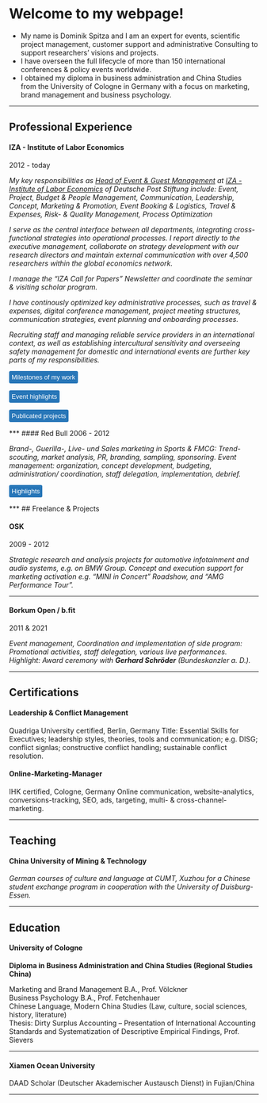 # Welcome to my webpage!

- My name is Dominik Spitza and I am an expert for events, scientific project management, customer support and administrative Consulting to support researchers’ visions and projects.
- I have overseen the full lifecycle of more than 150 international conferences & policy events worldwide. 
- I obtained my diploma in business administration and China Studies from the University of Cologne in Germany with a focus on marketing, brand management and business psychology.

***

## Professional Experience 


####  IZA - Institute of Labor Economics
2012 - today

*My key responsibilities as *[Head of Event & Guest Management](https://www.iza.org/person/8053/dominik-spitza)* at [IZA - Institute of Labor Economics](https://www.iza.org/) of Deutsche Post Stiftung include: Event, Project, Budget & People Management, Communication, Leadership, Concept, Marketing & Promotion, Event Booking & Logistics, Travel & Expenses, Risk- & Quality Management, Process Optimization*

*I serve as the central interface between all departments, integrating cross-functional strategies into operational processes. I report directly to the executive management, collaborate on strategy development with our research directors and maintain external communication with over 4,500 researchers within the global economics network.*

*I manage the *“IZA Call for Papers”* Newsletter and coordinate the seminar & visiting scholar program.*

*I have continously optimized key administrative processes, such as travel & expenses, digital conference management, project meeting structures, communication strategies, event planning and onboarding processes.*

*Recruiting staff and managing reliable service providers in an international context, as well as establishing intercultural sensitivity and overseeing safety management for domestic and international events are further key parts of my responsibilities.*

<button class="show-button" onclick="toggleAbstract('abstract_click_search_scope')">Milestones of my work</button>
<div id="abstract_click_search_scope" class="abstract">
<ul><li>2023: I have spearheaded the conceptualization, development and implementation of a web-based guest management system as part of the "digitalization of recurring processes".</li>
<li>2022: I held the overall project management role for a change management process, redesigning over 800 event landing pages, enhancing external communication, user experience and design consistency. </li>
<li>2021: My team was responsible for nationwide communication with 150 federal employment agencies as part of a research project commissioned by the Federal Ministry (BMAS).</li>
<li>2020: My team introduced online and hybrid events in record time, using state-of-the-art technology.</li></ul></div>

<button class="show-button" onclick="toggleAbstract('abstract_click_monopsony')">Event highlights</button>
<div id="abstract_click_monopsony" class="abstract">
<ul><li>World Bank and UK Aid (DFID/FCDO) Development Conferences | in Bonn, Lima, New Delhi, W. DC, Addis Ababa, Lusaka, Dhaka, Nairobi, London</li> 
<li>24th EALE Conference 2012 | <i>WCCB (former House of Representatives, Bonn)</i></li> 
<li>AEA ASSA Meetings: receptions, press booth| <i>in Boston, San Diego, Philadelphia</i></li> 
<li>Topic Workshops | <i>Environment, Climate, Education, Migration, Gender, Data</i></li> 
<li>Policy Workshops | <i>OECD, European Commission, BMAS & BMFSFJ</i></li> 
<li>IZA Summer Schools | <i>Berlin, Bonn, DHL Management Center in Buch am Ammersee</i></li> 
<li>Tower Talks at Deutsche Post | <i>with <b>Friedrich Merz</b>, Anke Hassel, Wolfgang Clement, Angela Titzrath, Aiman Mazyek, Reiner Hoffmann, Annegret Schnell</i></li></ul>
</div>

<button class="show-button" onclick="toggleAbstract('abstract_click_occ_mob')">Publicated projects</button>
<div id="abstract_click_occ_mob" class="abstract">
BMAS Researchreports 2021-2024 (German) 
<ul><li><a href="https://www.bmas.de/DE/Service/Publikationen/Forschungsberichte/fb-587-arbeitsmarktpolitische-integrationsma%C3%9Fnahmen-gefluechtete.html">Begleitevaluation der arbeitsmarktpolitischen Integrationsmaßnahmen für Geflüchtete</a></li>
<li><a href="https://www.bmas.de/DE/Service/Publikationen/Forschungsberichte/fb-570-6-arbeitssituation-belastungsempfinden-corona-pandemie-juni-2021.html?cms_documentType_=pbbook&cms_showNoDocType=true&cms_templateQueryString=arbeitssituation-belastungsempfinden-corona-pandemie.html">Arbeitssituation und Belastungsempfinden im Kontext der Corona-Pandemie</a></li>
<li><a href="https://www.bmas.de/DE/Service/Publikationen/Forschungsberichte/fb-635-evaluation-berufsbezogene-deutschsprachfoerderung-45a-aufenthg.html">Evaluation der berufsbezogenen Deutschsprachförderung</a></li>
</ul>
</div>
***
#### Red Bull
2006 - 2012

*Brand-, Guerilla-, Live- und Sales marketing in Sports & FMCG: Trend-scouting, market analysis, PR, branding, sampling, sponsoring. Event management: organization, concept development, budgeting, administration/ coordination, staff delegation, implementation, debrief.*

<button class="show-button" onclick="toggleAbstract('abstract_click_rb')">Highlights</button>
<div id="abstract_click_rb" class="abstract">
<ul><li>“Rock am Ring” (2008 – 2011)</li>
    <li>“Gravity Challenge” (2007)</li>
    <li>“Flugtag” (2006).</li>
    <li>"Can you make it?" (2008)</li></ul>
</div>
***
## Freelance & Projects

#### OSK 
2009 - 2012

*Strategic research and analysis projects for automotive infotainment and audio systems, e.g. on BMW Group. Concept and execution support for marketing activation e.g. “MINI in Concert” Roadshow, and “AMG Performance Tour”.*

***

#### Borkum Open / b.fit 
2011 & 2021

*Event management, Coordination and implementation of side program: Promotional activities, staff delegation, various live performances. 
Highlight: Award ceremony with <b>Gerhard Schröder</b> (Bundeskanzler a. D.).*

***

## Certifications

#### Leadership & Conflict Management

Quadriga University certified, Berlin, Germany
Title: Essential Skills for Executives; leadership styles, theories, tools and communication; e.g. DISG; conflict signlas; constructive conflict handling; sustainable conflict resolution.


#### Online-Marketing-Manager

IHK certified, Cologne, Germany
Online communication, website-analytics, conversions-tracking, SEO, ads, targeting, multi- & cross-channel-marketing.

***

## Teaching

#### China University of Mining & Technology 
*German courses of culture and language at CUMT, Xuzhou for a Chinese student exchange program in cooperation with the University of Duisburg-Essen.*

***

## Education

#### University of Cologne
<b>Diploma in Business Administration and China Studies (Regional Studies China)</b>

Marketing and Brand Management B.A., Prof. Völckner<br>
Business Psychology B.A., Prof. Fetchenhauer<br>
Chinese Language, Modern China Studies (Law, culture, social sciences, history, literature)<br>
Thesis: Dirty Surplus Accounting – Presentation of International Accounting Standards and Systematization of Descriptive Empirical Findings, Prof. Sievers
 
***

#### Xiamen Ocean University
DAAD Scholar (Deutscher Akademischer Austausch Dienst) in Fujian/China 


***
<script>
    // JavaScript function to toggle visibility
    function toggleAbstract(id) {
        const abstract = document.getElementById(id);
        if (abstract.style.display === "none" || abstract.style.display === "") {
            abstract.style.display = "block";
             gtag('event', id);
        } else {
            abstract.style.display = "none";
        }
    }
</script>

<style>
    /* CSS for styling */
    .abstract {
        display: none; /* Abstracts are hidden by default */
        margin: 10px 0;
        padding: 10px;
        background-color: #f9f9f9;
        border: 1px solid #ddd;
    }
    .show-button {
        cursor: pointer;
        background-color: #2776b8;
        color: white;
  padding: 5px;
  border: none;
  border-radius: 3px;
  font-size: 13px;
      }
      
   .show-button:hover {
        background-color: #0056b3;
    }
</style>
